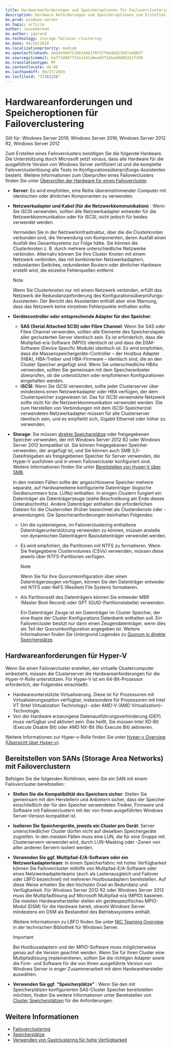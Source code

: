 ```yaml
---
title: Hardwareanforderungen und Speicheroptionen für Failoverclustering
description: Hardware Anforderungen und Speicheroptionen zum Erstellen eines Failoverclusters.
ms.prod: windows-server
ms.topic: article
author: JasonGerend
ms.author: jgerend
ms.technology: storage-failover-clustering
ms.date: 04/26/2018
ms.localizationpriority: medium
ms.openlocfilehash: ebd4e50d712b834db1f0fd7f8e46d27697a4065f
ms.sourcegitcommit: 6aff3d88ff22ea141a6ea6572a5ad8dd6321f199
ms.translationtype: MT
ms.contentlocale: de-DE
ms.lasthandoff: 09/27/2019
ms.locfileid: "71361226"
---
```

# <a name="failover-clustering-hardware-requirements-and-storage-options"></a>Hardwareanforderungen und Speicheroptionen für Failoverclustering

Gilt für: Windows Server 2019, Windows Server 2016, Windows Server 2012 R2, Windows Server 2012

Zum Erstellen eines Failoverclusters benötigen Sie die folgende Hardware. Die Unterstützung durch Microsoft setzt voraus, dass alle Hardware für die ausgeführte Version von Windows Server zertifiziert ist und die komplette Failoverclusterlösung alle Tests im Konfigurationsüberprüfungs-Assistenten besteht. Weitere Informationen zum Überprüfen eines Failoverclusters finden Sie unter [Überprüfen der Hardware für einen Failovercluster](<https://docs.microsoft.com/previous-versions/windows/it-pro/windows-server-2012-r2-and-2012/jj134244(v%3dws.11)>).

- **Server**: Es wird empfohlen, eine Reihe übereinstimmender Computer mit identischen oder ähnlichen Komponenten zu verwenden.
- **Netzwerkadapter und Kabel (für die Netzwerkkommunikation)** : Wenn Sie iSCSI verwenden, sollten alle Netzwerkadapter entweder für die Netzwerkkommunikation oder für iSCSI, nicht jedoch für beides verwendet werden.

    Vermeiden Sie in der Netzwerkinfrastruktur, über die die Clusterknoten verbunden sind, die Verwendung von Komponenten, deren Ausfall einen Ausfall des Gesamtsystems zur Folge hätte. Sie können die Clusterknoten z. B. durch mehrere unterschiedliche Netzwerke verbinden. Alternativ können Sie Ihre Cluster Knoten mit einem Netzwerk verbinden, das mit kombinierten Netzwerkadaptern, redundanten Switches, redundanten Routern oder ähnlicher Hardware erstellt wird, die einzelne Fehlerquellen entfernt.

    >[!NOTE]
    >Wenn Sie Clusterknoten nur mit einem Netzwerk verbinden, erfüllt das Netzwerk die Redundanzanforderung des Konfigurationsüberprüfungs-Assistenten. Der Bericht des Assistenten enthält aber eine Warnung, dass das Netzwerk keine einzelnen Fehlerpunkte enthalten sollte.

- **Gerätecontroller oder entsprechende Adapter für den Speicher**:

  - **SAS (Serial Attached SCSI) oder Fibre Channel**: Wenn Sie SAS oder Fibre Channel verwenden, sollten alle Elemente des Speicherstapels aller geclusterten Server identisch sein. Es ist erforderlich, dass die Multipfad-e/a-Software (MPIO) identisch ist und dass die DSM-Software (Device Specific Module) identisch ist. Es wird empfohlen, dass die Massenspeichergeräte-Controller – der Hostbus Adapter (HBA), HBA-Treiber und HBA-Firmware – identisch sind, die an den Cluster Speicher angefügt sind. Wenn Sie unterschiedliche HBAs verwenden, sollten Sie gemeinsam mit dem Speicheranbieter überprüfen, ob die unterstützten oder empfohlenen Konfigurationen eingehalten werden.
  - **iSCSI**: Wenn Sie iSCSI verwenden, sollte jeder Clusterserver über mindestens einen Netzwerkadapter oder HBA verfügen, der dem Clusterspeicher zugewiesen ist. Das für iSCSI verwendete Netzwerk sollte nicht für die Netzwerkkommunikation verwendet werden. Die zum Herstellen von Verbindungen mit dem iSCSI-Speicherziel verwendeten Netzwerkadapter müssen für alle Clusterserver identisch sein, und es empfiehlt sich, Gigabit Ethernet oder höher zu verwenden.
- **Storage**: Sie müssen [direkte Speicherplätze](../storage/storage-spaces/storage-spaces-direct-overview.md) oder freigegebenen Speicher verwenden, der mit Windows Server 2012 R2 oder Windows Server 2012 kompatibel ist. Sie können freigegebenen Speicher verwenden, der angefügt ist, und Sie können auch SMB 3,0-Dateifreigaben als freigegebenen Speicher für Server verwenden, die Hyper-V ausführen und in einem Failovercluster konfiguriert sind. Weitere Informationen finden Sie unter [Bereitstellen von Hyper-V über SMB](<https://docs.microsoft.com/previous-versions/windows/it-pro/windows-server-2012-r2-and-2012/jj134187(v%3dws.11)>).

    In den meisten Fällen sollte der angeschlossene Speicher mehrere separate, auf Hardwareebene konfigurierte Datenträger (logische Gerätenummern bzw. LUNs) enthalten. In einigen Clustern fungiert ein Datenträger als Datenträgerzeuge (siehe Beschreibung am Ende dieses Unterabschnitts). Andere Datenträger enthalten die erforderlichen Dateien für die Clusterrollen (früher bezeichnet als Clusterdienste oder -anwendungen). Die Speicheranforderungen beinhalten Folgendes:

  - Um die systemeigene, im Failoverclustering enthaltene Datenträgerunterstützung verwenden zu können, müssen anstelle von dynamischen Datenträgern Basisdatenträger verwendet werden.
  - Es wird empfohlen, die Partitionen mit NTFS zu formatieren. Wenn Sie freigegebene Clustervolumes (CSVs) verwenden, müssen diese jeweils über NTFS-Partitionen verfügen.

    >[!NOTE]
    >Wenn Sie für Ihre Quorumkonfiguration über einen Datenträgerzeugen verfügen, können Sie den Datenträger entweder mit NTFS oder ReFS (Resilient File System) formatieren.

  - Als Partitionsstil des Datenträgers können Sie entweder MBR (Master Boot Record) oder GPT (GUID-Partitionstabelle) verwenden.

    Ein Datenträger Zeuge ist ein Datenträger im Cluster Speicher, der eine Kopie der Cluster Konfigurations Datenbank enthalten soll. Ein Failovercluster besitzt nur dann einen Zeugendatenträger, wenn dies als Teil der Quorumkonfiguration angegeben ist. Weitere Informationen finden Sie Untergrund Legendes zu [Quorum in direkte Speicherplätze](../storage/storage-spaces/understand-quorum.md).

## <a name="hardware-requirements-for-hyper-v"></a>Hardwareanforderungen für Hyper-V

Wenn Sie einen Failovercluster erstellen, der virtuelle Clustercomputer einbezieht, müssen die Clusterserver die Hardwareanforderungen für die Hyper-V-Rolle unterstützen. Für Hyper-V ist ein 64-Bit-Prozessor erforderlich, der Folgendes einschließt:

- Hardwareunterstützte Virtualisierung. Diese ist für Prozessoren mit Virtualisierungsoption verfügbar, insbesondere für Prozessoren mit Intel VT (Intel Virtualization Technology)- oder AMD-V (AMD Virtualization)-Technologie.
- Von der Hardware erzwungene Datenausführungsverhinderung (DEP) muss verfügbar und aktiviert sein. Das heißt, Sie müssen Intel XD-Bit (Execute Disable Bit) oder AMD NX-Bit (No Execute Bit) aktivieren.

Weitere Informationen zur Hyper-v-Rolle finden Sie unter [Hyper-v Overview (Übersicht über Hyper-v](<https://docs.microsoft.com/previous-versions/windows/it-pro/windows-server-2012-r2-and-2012/hh831531(v%3dws.11)>)).

## <a name="deploying-storage-area-networks-with-failover-clusters"></a>Bereitstellen von SANs (Storage Area Networks) mit Failoverclustern

Befolgen Sie die folgenden Richtlinien, wenn Sie ein SAN mit einem Failovercluster bereitstellen:

- **Stellen Sie die Kompatibilität des Speichers sicher**: Stellen Sie gemeinsam mit den Herstellern und Anbietern sicher, dass der Speicher einschließlich der für den Speicher verwendeten Treiber, Firmware und Software mit Failoverclustern mit der von Ihnen ausgeführten Windows Server-Version kompatibel ist.
- **Isolieren Sie Speichergeräte, jeweils ein Cluster pro Gerät**: Server unterschiedlicher Cluster dürfen nicht auf dieselben Speichergeräte zugreifen. In den meisten Fällen muss eine LUN, die für eine Gruppe mit Clusterservern verwendet wird, durch LUN-Masking oder -Zonen von allen anderen Servern isoliert werden.
- **Verwenden Sie ggf. Multipfad-E/A-Software oder ein Netzwerkadapterteam**: In einem Speicherfabric mit hoher Verfügbarkeit können Sie Failovercluster mithilfe von Multipfad-E/A-Software oder eines Netzwerkadapterteams (auch als Lastenausgleich und Failover oder LBFO bezeichnet) mit mehreren Hostbusadaptern bereitstellen. Auf diese Weise erhalten Sie den höchsten Grad an Redundanz und Verfügbarkeit. Für Windows Server 2012 R2 oder Windows Server 2012 muss die Multipfadlösung auf Microsoft Multipfad-e/a (MPIO) basieren. Die meisten Hardwarehersteller stellen ein gerätespezifisches MPIO-Modul (DSM) für die Hardware bereit, obwohl Windows Server mindestens ein DSM als Bestandteil des Betriebssystems enthält.

    Weitere Informationen zu LBFO finden Sie unter [NIC Teaming Overview](https://docs.microsoft.com/windows-server/networking/technologies/nic-teaming/nic-teaming) in der technischen Bibliothek für Windows Server.

    >[!IMPORTANT]
    >Bei Hostbusadaptern und der MPIO-Software muss möglicherweise genau auf die Version geachtet werden. Wenn Sie für Ihren Cluster eine Multipfadlösung implementieren, sollten Sie die richtigen Adapter sowie die Firm- und Software für die von Ihnen ausgeführte Version von Windows Server in enger Zusammenarbeit mit dem Hardwarehersteller auswählen.

- **Verwenden Sie ggf. "Speicherplätze"** : Wenn Sie den mit Speicherplätzen konfigurierten SAS-Cluster Speicher bereitstellen möchten, finden Sie weitere Informationen unter Bereitstellen von [Cluster Speicherplätzen](<https://docs.microsoft.com/previous-versions/windows/it-pro/windows-server-2012-r2-and-2012/jj822937(v%3dws.11)>) für die Anforderungen.

## <a name="more-information"></a>Weitere Informationen

- [Failoverclustering](failover-clustering.md)
- [Speicherplätze](<https://docs.microsoft.com/previous-versions/windows/it-pro/windows-server-2012-r2-and-2012/hh831739(v%3dws.11)>)
- [Verwenden von Gastclustering für hohe Verfügbarkeit](<https://docs.microsoft.com/previous-versions/windows/it-pro/windows-server-2012-r2-and-2012/dn440540(v%3dws.11)>)